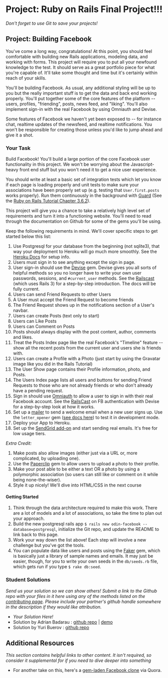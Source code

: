 # Project: Ruby on Rails Final Project!!!
<!-- *Estimated Time: 25-40 hrs* -->

*Don't forget to use Git to save your projects!*

## Project: Building Facebook

You've come a long way, congratulations! At this point, you should feel comfortable with building new Rails applications, modeling data, and working with forms. This project will require you to put all your newfound knowledge to the test.  It should serve as a great portfolio piece for what you're capable of.  It'll take some thought and time but it's certainly within reach of your skills.

You'll be building Facebook.  As usual, any additional styling will be up to you but the really important stuff is to get the data and back end working properly.  You'll put together some of the core features of the platform -- users, profiles, "friending", posts, news feed, and "liking".  You'll also implement sign-in with the real Facebook by using Omniauth and Devise.

Some features of Facebook we haven't yet been exposed to -- for instance chat, realtime updates of the newsfeed, and realtime notifications.  You won't be responsible for creating those unless you'd like to jump ahead and give it a shot.

### Your Task

Build Facebook!  You'll build a large portion of the core Facebook user functionality in this project.  We won't be worrying about the Javascript-heavy front end stuff but you won't need it to get a nice user experience.

You should write at least a basic set of integration tests which let you know if each page is loading properly and unit tests to make sure your associations have been properly set up (e.g. testing that `User.first.posts` works properly).  Run them continuously in the background with [Guard](https://github.com/guard/guard) (See the [Ruby on Rails Tutorial Chapter 3.6.2](http://ruby.railstutorial.org/chapters/static-pages#sec-guard)). 

This project will give you a chance to take a relatively high level set of requirements and turn it into a functioning website.  You'll need to read through the documentation on Github for some of the gems you'll be using.

Keep the following requirements in mind.  We'll cover specific steps to get started below this list:

1. Use Postgresql for your database from the beginning (not sqlite3), that way your deployment to Heroku will go much more smoothly.  See the [Heroku Docs](https://devcenter.heroku.com/articles/getting-started-with-rails4) for setup info.
1. Users must sign in to see anything except the sign in page.
2. User sign-in should use the [Devise](https://github.com/plataformatec/devise) gem.  Devise gives you all sorts of helpful methods so you no longer have to write your own user passwords, sessions, and `#current_user` methods.  See the [Railscast](http://railscasts.com/episodes/209-introducing-devise?view=asciicast) (which uses Rails 3) for a step-by-step introduction.  The docs will be fully current.
1. Users can send Friend Requests to other Users
2. A User must accept the Friend Request to become friends
3. The Friend Request shows up in the notifications section of a User's navbar.
2. Users can create Posts (text only to start)
3. Users can Like Posts
4. Users can Comment on Posts
5. Posts should always display with the post content, author, comments and likes.
5. Treat the Posts Index page like the real Facebook's "Timeline" feature -- show all the recent posts from the current user and users she is friends with.
4. Users can create a Profile with a Photo (just start by using the Gravatar image like you did in the Rails Tutorial)
5. The User Show page contains their Profile information, photo, and Posts.
6. The Users Index page lists all users and buttons for sending Friend Requests to those who are not already friends or who don't already have a pending request.
7. Sign in should use [Omniauth](https://github.com/plataformatec/devise/wiki/OmniAuth:-Overview) to allow a user to sign in with their real Facebook account.  See the [RailsCast](http://railscasts.com/episodes/360-facebook-authentication?view=asciicast) on FB authentication with Devise for a step-by-step look at how it works.
8. Set up a [mailer](http://guides.rubyonrails.org/action_mailer_basics.html) to send a welcome email when a new user signs up.  Use the `letter_opener` gem ([see docs here](https://github.com/ryanb/letter_opener)) to test it in development mode.
8. Deploy your App to Heroku.  
9. Set up the [SendGrid add-on](https://devcenter.heroku.com/articles/sendgrid) and start sending real emails.  It's free for low usage tiers.

*Extra Credit:*

1. Make posts also allow images (either just via a URL or, more complicated, by uploading one).
2. Use the [Paperclip](https://github.com/thoughtbot/paperclip) gem to allow users to upload a photo to their profile.
3. Make your post able to be either a text OR a photo by using a polymorphic association (so users can still like or comment on it while being none-the-wiser).
3. Style it up nicely! We'll dive into HTML/CSS in the next course

#### Getting Started

1. Think through the data architecture required to make this work.  There are a lot of models and a lot of associations, so take the time to plan out your approach.
2. Build the new postgresql rails app `$ rails new odin-facebook --database=postgresql`, initialize the Git repo, and update the README to link back to this page.
3. Work your way down the list above!  Each step will involve a new challenge but you've got the tools.
1. You can populate data like users and posts using the [Faker](https://github.com/stympy/faker) gem, which is basically just a library of sample names and emails.  It may just be easier, though, for you to write your own seeds in the `db/seeds.rb` file, which gets run if you type `$ rake db:seed`.


### Student Solutions

*Send us your solution so we can show others! Submit a link to the Github repo with your files in it here using any of the methods listed on the [contributing page](http://github.com/TheOdinProject/curriculum/blob/master/contributing.md).  Please include your partner's github handle somewhere in the description if they would like attribution.*

* *Your Solution Here!*
* Solution by Adrian Badarau : [github repo](https://github.com/adrianbadarau/RailsBoock-Facebook-Clone-App) | [demo](http://railsbook-facebook-clone-app.herokuapp.com/)
* Solution by Yuri Buerov : [github repo](https://github.com/YuriBuerov/social-network)

## Additional Resources

*This section contains helpful links to other content. It isn't required, so consider it supplemental for if you need to dive deeper into something*


* For another take on this, here's a [gem-laden Facebook clone](http://vysakh.quora.com/Making-a-Facebook-clone-using-Rails-in-minimum-time) via Quora.
